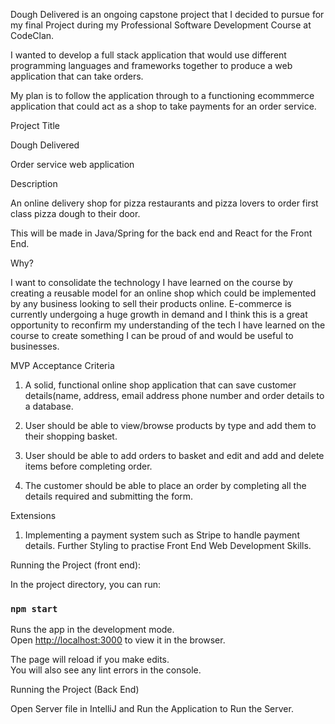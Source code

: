 



Dough Delivered is an ongoing capstone project that I decided to pursue for my final Project during my Professional Software Development Course at CodeClan.

I wanted to develop a full stack application that would use different programming languages and frameworks together to produce a web application that can take orders.

My plan is to follow the application through to a functioning ecommmerce application that could act as a shop to take payments for an order service.


Project Title

Dough Delivered

Order service web application

Description

An online delivery shop for pizza restaurants and pizza lovers to order first class pizza dough to their door.

This will be made in Java/Spring for the back end and React for the Front End.

Why?

I want to consolidate the technology I have learned on the course by creating a reusable model for an online shop which could be implemented by any business looking to sell their products online. E-commerce is currently undergoing a huge  growth in demand and I think this is a great opportunity to reconfirm my understanding of the tech I have learned on the course to create something I can be proud of and would be useful to businesses.

MVP Acceptance Criteria

1.	A  solid, functional online shop application that can save customer details(name, address, email address phone number and  order details to a database.

2. User should be able to view/browse products by type and add them to their shopping  basket.

3. User should be able to add orders to basket and edit and add and delete items before completing order.

4. The customer should be able to place an order by completing all the details required and submitting the form.

Extensions

1. Implementing a payment system such as Stripe to handle payment details.
Further Styling to practise Front End Web Development Skills.


Running the Project (front end):


In the project directory, you can run:

### `npm start`

Runs the app in the development mode.\
Open [http://localhost:3000](http://localhost:3000) to view it in the browser.

The page will reload if you make edits.\
You will also see any lint errors in the console.

Running the Project (Back End)

Open Server file in IntelliJ and Run the Application to Run the Server.
